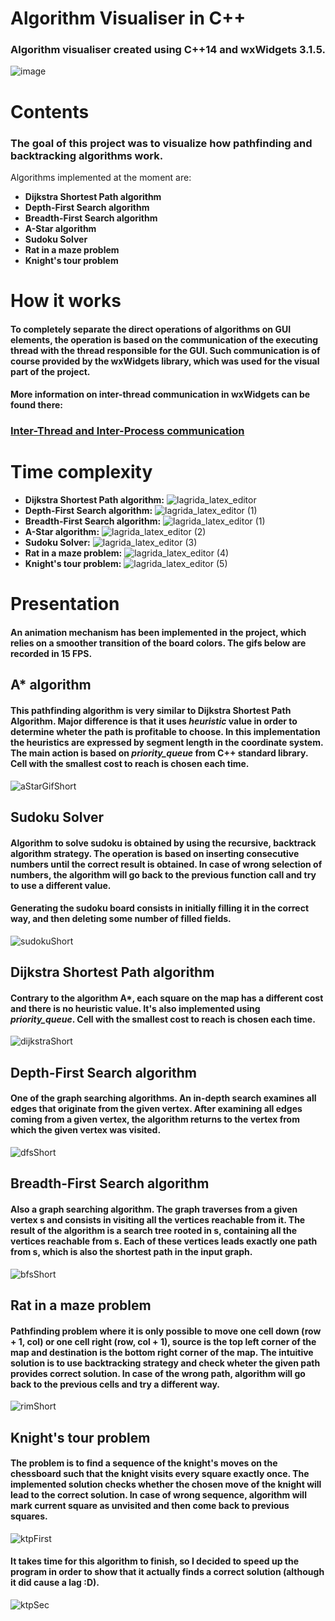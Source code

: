 # Algorithm Visualiser in C++
### Algorithm visualiser created using C++14 and wxWidgets 3.1.5.

![image](https://user-images.githubusercontent.com/81765291/155283868-c2dc4094-0b2c-4fa6-a880-a13f7fb93b60.png)

# Contents
### The goal of this project was to visualize how pathfinding and backtracking algorithms work. 
Algorithms implemented at the moment are:
- **Dijkstra Shortest Path algorithm**
- **Depth-First Search algorithm**
- **Breadth-First Search algorithm**
- **A-Star algorithm**
- **Sudoku Solver**
- **Rat in a maze problem**
- **Knight's tour problem**

# How it works
####  To completely separate the direct operations of algorithms on GUI elements, the operation is based on the communication of the executing thread with the thread responsible for the GUI. Such communication is of course provided by the wxWidgets library, which was used for the visual part of the project.
#### More information on inter-thread communication in wxWidgets can be found there: 
### [Inter-Thread and Inter-Process communication](https://wiki.wxwidgets.org/Inter-Thread_and_Inter-Process_communication)

# Time complexity
- **Dijkstra Shortest Path algorithm:** ![lagrida_latex_editor](https://user-images.githubusercontent.com/81765291/155402900-88ccfb7d-a4be-470a-97cc-d41b30c98648.png)
- **Depth-First Search algorithm:** ![lagrida_latex_editor (1)](https://user-images.githubusercontent.com/81765291/155403391-be2e0f48-19c8-40fc-8b3a-1c9ad7a2c196.png)
- **Breadth-First Search algorithm:** ![lagrida_latex_editor (1)](https://user-images.githubusercontent.com/81765291/155403396-c463b6a5-39c7-4d83-b7c5-3559e5abdf21.png)
- **A-Star algorithm:** ![lagrida_latex_editor (2)](https://user-images.githubusercontent.com/81765291/155403619-823355ee-056c-40ff-84b4-9c3953bbfe55.png)
- **Sudoku Solver:** ![lagrida_latex_editor (3)](https://user-images.githubusercontent.com/81765291/155403772-cbd4c29d-5004-4036-a88f-cd3022e486e5.png)
- **Rat in a maze problem:** ![lagrida_latex_editor (4)](https://user-images.githubusercontent.com/81765291/155403873-d6c758ff-81d2-497d-aed6-faa6de4aeba7.png)
- **Knight's tour problem:** ![lagrida_latex_editor (5)](https://user-images.githubusercontent.com/81765291/155404008-1683cd4c-937e-4986-b15a-90bfefe37911.png)


# Presentation
#### An animation mechanism has been implemented in the project, which relies on a smoother transition of the board colors. The gifs below are recorded in 15 FPS.

## A* algorithm
#### This pathfinding algorithm is very similar to Dijkstra Shortest Path Algorithm. Major difference is that it uses *heuristic* value in order to determine wheter the path is profitable to choose. In this implementation the heuristics are expressed by segment length in the coordinate system. The main action is based on *priority_queue* from C++ standard library. Cell with the smallest cost to reach is chosen each time.
![aStarGifShort](https://user-images.githubusercontent.com/81765291/155477595-a689355a-b9a8-45f7-a044-6f2a2d7a1036.gif)



## Sudoku Solver
#### Algorithm to solve sudoku is obtained by using the recursive, backtrack algorithm strategy. The operation is based on inserting consecutive numbers until the correct result is obtained. In case of wrong selection of numbers, the algorithm will go back to the previous function call and try to use a different value.
#### Generating the sudoku board consists in initially filling it in the correct way, and then deleting some number of filled fields. 
![sudokuShort](https://user-images.githubusercontent.com/81765291/155480214-d4bd7186-6110-477d-bced-cce3752b9163.gif)

## Dijkstra Shortest Path algorithm
#### Contrary to the algorithm A*, each square on the map has a different cost and there is no heuristic value. It's also implemented using *priority_queue*. Cell with the smallest cost to reach is chosen each time.
![dijkstraShort](https://user-images.githubusercontent.com/81765291/155478263-5431fb35-af86-4460-8b91-d970cccf5240.gif)

## Depth-First Search algorithm
#### One of the graph searching algorithms. An in-depth search examines all edges that originate from the given vertex. After examining all edges coming from a given vertex, the algorithm returns to the vertex from which the given vertex was visited. 
![dfsShort](https://user-images.githubusercontent.com/81765291/155478766-0a76330e-8263-4d79-96d5-c350967143bb.gif)

## Breadth-First Search algorithm
#### Also a graph searching algorithm. The graph traverses from a given vertex s and consists in visiting all the vertices reachable from it. The result of the algorithm is a search tree rooted in s, containing all the vertices reachable from s. Each of these vertices leads exactly one path from s, which is also the shortest path in the input graph. 
![bfsShort](https://user-images.githubusercontent.com/81765291/155479307-61da25df-8f0d-42c8-a387-b18d81118497.gif)

## Rat in a maze problem
#### Pathfinding problem where it is only possible to move one cell down (row + 1, col) or one cell right (row, col + 1), source is the top left corner of the map and destination is the bottom right corner of the map. The intuitive solution is to use backtracking strategy and check wheter the given path provides correct solution. In case of the wrong path, algorithm will go back to the previous cells and try a different way.
![rimShort](https://user-images.githubusercontent.com/81765291/155480557-67accaab-2cd0-45b7-90cd-5c190f52a433.gif)


## Knight's tour problem
#### The problem is to find a sequence of the knight's moves on the chessboard such that the knight visits every square exactly once. The implemented solution checks whether the chosen move of the knight will lead to the correct solution. In case of wrong sequence, algorithm will mark current square as unvisited and then come back to previous squares.
![ktpFirst](https://user-images.githubusercontent.com/81765291/155481632-e9135639-d9d1-44dd-92fd-92796d683b17.gif)

#### It takes time for this algorithm to finish, so I decided to speed up the program in order to show that it actually finds a correct solution (although it did cause a lag :D).
![ktpSec](https://user-images.githubusercontent.com/81765291/155482101-2f98a47c-2513-4b33-8431-f055fc03f758.gif)
